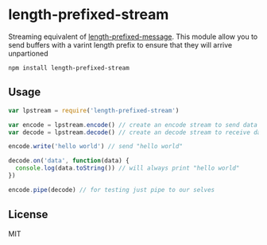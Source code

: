# length-prefixed-stream

Streaming equivalent of [length-prefixed-message](https://github.com/sorribas/length-prefixed-message).
This module allow you to send buffers with a varint length prefix to ensure that they will arrive unpartioned

```
npm install length-prefixed-stream
```

## Usage

``` js
var lpstream = require('length-prefixed-stream')

var encode = lpstream.encode() // create an encode stream to send data
var decode = lpstream.decode() // create an decode stream to receive data

encode.write('hello world') // send "hello world"

decode.on('data', function(data) {
  console.log(data.toString()) // will always print "hello world"
})

encode.pipe(decode) // for testing just pipe to our selves
```

## License

MIT
